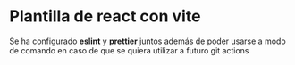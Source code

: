 # Plantilla de react con vite
Se ha configurado **eslint** y **prettier** juntos además de poder usarse a modo de comando en caso de que se quiera utilizar a futuro git actions